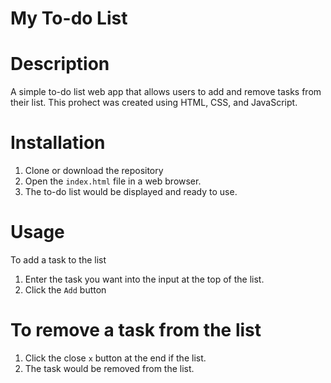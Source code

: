 # My To-do List 

# Description
A simple to-do list web app that allows users to add and remove tasks from their list. This prohect was created using HTML, CSS, and JavaScript.

# Installation 
1. Clone or download the repository
2. Open the `index.html` file in a web browser.
3. The to-do list would be displayed and ready to use.

# Usage

To add a task to the list
1. Enter the task you want into the input at the top of the list.
2. Click the `Add` button

# To remove a task from the list 
1. Click the close `x` button at the end if the list.
2. The task would be removed from the list.